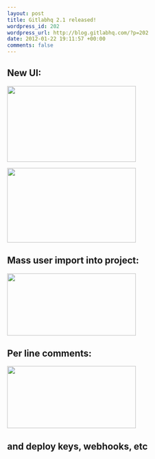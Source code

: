 ```yaml
--- 
layout: post
title: Gitlabhq 2.1 released!
wordpress_id: 202
wordpress_url: http://blog.gitlabhq.com/?p=202
date: 2012-01-22 19:11:57 +00:00
comments: false
---
```

<h2>New UI:</h2>
<a href="http://blog.gitlabhq.com/wp-content/uploads/2012/01/code_browse.png"><img src="http://blog.gitlabhq.com/wp-content/uploads/2012/01/code_browse-300x177.png" alt="" title="code_browse" width="300" height="177" class="alignleft size-medium wp-image-203" /></a>


<a href="http://blog.gitlabhq.com/wp-content/uploads/2012/01/repo1.png"><img src="http://blog.gitlabhq.com/wp-content/uploads/2012/01/repo1-300x174.png" alt="" title="repo" width="300" height="174" class="alignleft size-medium wp-image-205" /></a>

<h2>Mass user import into project:</h2>
<a href="http://blog.gitlabhq.com/wp-content/uploads/2012/01/bulk_team_add.png"><img src="http://blog.gitlabhq.com/wp-content/uploads/2012/01/bulk_team_add-300x145.png" alt="" title="bulk_team_add" width="300" height="145" class="alignleft size-medium wp-image-206" /></a>

<h2>Per line comments:</h2>
<a href="http://blog.gitlabhq.com/wp-content/uploads/2012/01/1328709.png"><img src="http://blog.gitlabhq.com/wp-content/uploads/2012/01/1328709-300x145.png" alt="" title="1328709" width="300" height="145" class="alignleft size-medium wp-image-207" /></a>


<h2>and deploy keys, webhooks, etc</h2>
